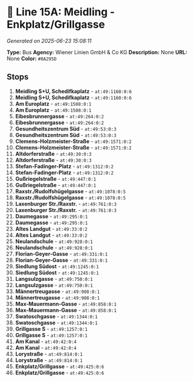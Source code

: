 # 🚌 Line 15A: Meidling - Enkplatz/Grillgasse

*Generated on 2025-06-23 15:08:11*

**Type:** Bus
**Agency:** Wiener Linien GmbH & Co KG
**Description:** None
**URL:** None
**Color:** `#0A295D`

## Stops

1. **Meidling S+U, Schedifkaplatz** - `at:49:1160:0:6`
2. **Meidling S+U, Schedifkaplatz** - `at:49:1160:0:6`
3. **Am Europlatz** - `at:49:1508:0:1`
4. **Am Europlatz** - `at:49:1508:0:1`
5. **Eibesbrunnergasse** - `at:49:264:0:2`
6. **Eibesbrunnergasse** - `at:49:264:0:2`
7. **Gesundheitszentrum Süd** - `at:49:53:0:3`
8. **Gesundheitszentrum Süd** - `at:49:53:0:3`
9. **Clemens-Holzmeister-Straße** - `at:49:1571:0:2`
10. **Clemens-Holzmeister-Straße** - `at:49:1571:0:2`
11. **Altdorferstraße** - `at:49:30:0:3`
12. **Altdorferstraße** - `at:49:30:0:3`
13. **Stefan-Fadinger-Platz** - `at:49:1312:0:2`
14. **Stefan-Fadinger-Platz** - `at:49:1312:0:2`
15. **Gußriegelstraße** - `at:49:447:0:1`
16. **Gußriegelstraße** - `at:49:447:0:1`
17. **Raxstr./Rudolfshügelgasse** - `at:49:1078:0:5`
18. **Raxstr./Rudolfshügelgasse** - `at:49:1078:0:5`
19. **Laxenburger Str./Raxstr.** - `at:49:761:0:3`
20. **Laxenburger Str./Raxstr.** - `at:49:761:0:3`
21. **Daumegasse** - `at:49:295:0:1`
22. **Daumegasse** - `at:49:295:0:1`
23. **Altes Landgut** - `at:49:33:0:2`
24. **Altes Landgut** - `at:49:33:0:2`
25. **Neulandschule** - `at:49:928:0:1`
26. **Neulandschule** - `at:49:928:0:1`
27. **Florian-Geyer-Gasse** - `at:49:331:0:1`
28. **Florian-Geyer-Gasse** - `at:49:331:0:1`
29. **Siedlung Südost** - `at:49:1245:0:1`
30. **Siedlung Südost** - `at:49:1245:0:1`
31. **Langsulzgasse** - `at:49:750:0:1`
32. **Langsulzgasse** - `at:49:750:0:1`
33. **Männertreugasse** - `at:49:908:0:1`
34. **Männertreugasse** - `at:49:908:0:1`
35. **Max-Mauermann-Gasse** - `at:49:858:0:1`
36. **Max-Mauermann-Gasse** - `at:49:858:0:1`
37. **Swatoschgasse** - `at:49:1344:0:1`
38. **Swatoschgasse** - `at:49:1344:0:1`
39. **Grillgasse S** - `at:49:1257:0:1`
40. **Grillgasse S** - `at:49:1257:0:1`
41. **Am Kanal** - `at:49:42:0:4`
42. **Am Kanal** - `at:49:42:0:4`
43. **Lorystraße** - `at:49:814:0:1`
44. **Lorystraße** - `at:49:814:0:1`
45. **Enkplatz/Grillgasse** - `at:49:425:0:6`
46. **Enkplatz/Grillgasse** - `at:49:425:0:6`